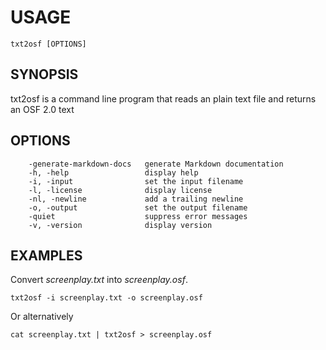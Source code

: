 
# USAGE

	txt2osf [OPTIONS]

## SYNOPSIS

txt2osf is a command line program that reads an plain text file
and returns an OSF 2.0 text


## OPTIONS

```
    -generate-markdown-docs   generate Markdown documentation
    -h, -help                 display help
    -i, -input                set the input filename
    -l, -license              display license
    -nl, -newline             add a trailing newline
    -o, -output               set the output filename
    -quiet                    suppress error messages
    -v, -version              display version
```


## EXAMPLES

Convert *screenplay.txt* into *screenplay.osf*.

    txt2osf -i screenplay.txt -o screenplay.osf

Or alternatively

    cat screenplay.txt | txt2osf > screenplay.osf


